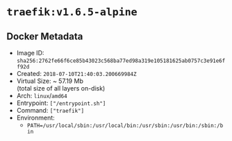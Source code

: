 # `traefik:v1.6.5-alpine`

## Docker Metadata

- Image ID: `sha256:2762fe66f6ce85b43023c568ba77ed98a319e105181625ab0757c3e91e6ff92d`
- Created: `2018-07-10T21:40:03.200669984Z`
- Virtual Size: ~ 57.19 Mb  
  (total size of all layers on-disk)
- Arch: `linux`/`amd64`
- Entrypoint: `["/entrypoint.sh"]`
- Command: `["traefik"]`
- Environment:
  - `PATH=/usr/local/sbin:/usr/local/bin:/usr/sbin:/usr/bin:/sbin:/bin`
